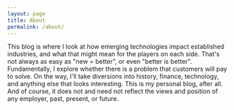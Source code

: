 ```yaml
---
layout: page
title: About
permalink: /about/
---
```


This blog is where I look at how emerging technologies impact established industries, and what that might mean
for the players on each side. That's not always as easy as "new = better", or even "better is better". Fundamentally,
I explore whether there is a problem that customers will pay to solve. On the way, I'll take diversions into history, finance,
technology, and anything else that looks interesting. This is my personal blog, after all. And of course,
it does not and need not reflect the views and position of any employer, past, present, or future.
